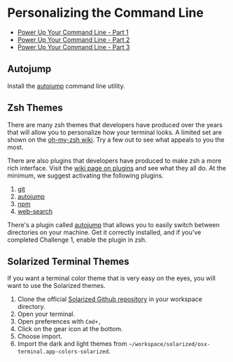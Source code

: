 # Personalizing the Command Line


* [Power Up Your Command Line - Part 1](https://darrenburns.net/posts/tools)
* [Power Up Your Command Line - Part 2](https://darrenburns.net/posts/more-tools)
* [Power Up Your Command Line - Part 3](https://darrenburns.net/posts/even-more-tools)

## Autojump

Install the [autojump](https://github.com/wting/autojump) command line utility.

## Zsh Themes

There are many zsh themes that developers have produced over the years that will allow you to personalize how your terminal looks. A limited set are shown on the [oh-my-zsh wiki](https://github.com/robbyrussell/oh-my-zsh/wiki/themes). Try a few out to see what appeals to you the most.

There are also plugins that developers have produced to make zsh a more rich interface. Visit the [wiki page on plugins](https://github.com/robbyrussell/oh-my-zsh/wiki/Plugins) and see what they all do. At the minimum, we suggest activating the following plugins.

1. [git](https://github.com/robbyrussell/oh-my-zsh/wiki/Plugins#git)
2. [autojump](https://github.com/robbyrussell/oh-my-zsh/wiki/Plugins#autojump)
3. [npm](https://github.com/robbyrussell/oh-my-zsh/wiki/Plugins#npm)
4. [web-search](https://github.com/robbyrussell/oh-my-zsh/wiki/Plugins#web-search)

There's a plugin called [autojump](https://github.com/joelthelion/autojump) that allows you to easily switch between directories on your machine. Get it correctly installed, and if you've completed Challenge 1, enable the plugin in zsh.

## Solarized Terminal Themes

If you want a terminal color theme that is very easy on the eyes, you will want to use the Solarized themes.

1. Clone the official [Solarized Github repository](https://github.com/altercation/solarized) in your workspace directory.
1. Open your terminal.
1. Open preferences with `Cmd+,`
1. Click on the gear icon at the bottom.
1. Choose import.
1. Import the dark and light themes from `~/workspace/solarized/osx-terminal.app-colors-solarized`.